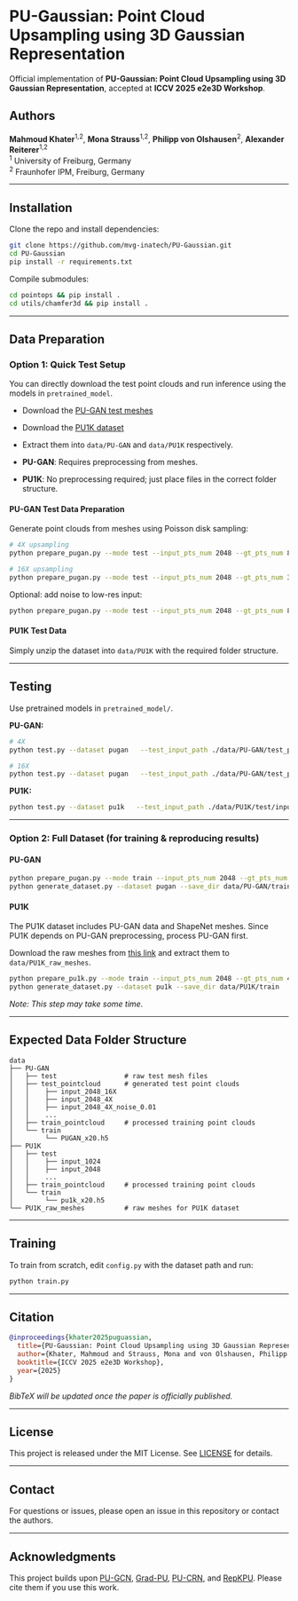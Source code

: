 # PU-Gaussian: Point Cloud Upsampling using 3D Gaussian Representation

Official implementation of **PU-Gaussian: Point Cloud Upsampling using 3D Gaussian Representation**, accepted at **ICCV 2025 e2e3D Workshop**.

## Authors
**Mahmoud Khater**<sup>1,2</sup>, **Mona Strauss**<sup>1,2</sup>, **Philipp von Olshausen**<sup>2</sup>, **Alexander Reiterer**<sup>1,2</sup>  
<sup>1</sup> University of Freiburg, Germany  
<sup>2</sup> Fraunhofer IPM, Freiburg, Germany  

---

## Installation

Clone the repo and install dependencies:
```bash
git clone https://github.com/mvg-inatech/PU-Gaussian.git
cd PU-Gaussian
pip install -r requirements.txt
```

Compile submodules:
```bash
cd pointops && pip install .
cd utils/chamfer3d && pip install .
```

---

## Data Preparation

### Option 1: Quick Test Setup

You can directly download the test point clouds and run inference using the models in `pretrained_model`.

- Download the [PU-GAN test meshes](https://drive.google.com/open?id=1BNqjidBVWP0_MUdMTeGy1wZiR6fqyGmC)  
- Download the [PU1K dataset](https://drive.google.com/file/d/1oTAx34YNbL6GDwHYL2qqvjmYtTVWcELg/view?usp=drive_link)  
- Extract them into `data/PU-GAN` and `data/PU1K` respectively.

- **PU-GAN**: Requires preprocessing from meshes.  
- **PU1K**: No preprocessing required; just place files in the correct folder structure.

#### PU-GAN Test Data Preparation
Generate point clouds from meshes using Poisson disk sampling:
```bash
# 4X upsampling
python prepare_pugan.py --mode test --input_pts_num 2048 --gt_pts_num 8192

# 16X upsampling
python prepare_pugan.py --mode test --input_pts_num 2048 --gt_pts_num 32768
```

Optional: add noise to low-res input:
```bash
python prepare_pugan.py --mode test --input_pts_num 2048 --gt_pts_num 8192 --noise_level 0.01
```

#### PU1K Test Data
Simply unzip the dataset into `data/PU1K` with the required folder structure.

---

## Testing

Use pretrained models in `pretrained_model/`.

**PU-GAN:**
```bash
# 4X
python test.py --dataset pugan   --test_input_path ./data/PU-GAN/test_pointcloud/input_2048_4X/input_2048/   --test_gt_path ./data/PU-GAN/test_pointcloud/input_2048_4X/gt_8192/   --ckpt pretrained_model/pu_gaussian_pugan_Best.pth   --save_dir results/PU-GAN/4x --up_rate 4

# 16X
python test.py --dataset pugan   --test_input_path ./data/PU-GAN/test_pointcloud/input_2048_16X/input_2048/   --test_gt_path ./data/PU-GAN/test_pointcloud/input_2048_16X/gt_32768/   --ckpt pretrained_model/pu_gaussian_pugan_Best.pth   --save_dir results/PU-GAN/16x --up_rate 16
```

**PU1K:**
```bash
python test.py --dataset pu1k   --test_input_path ./data/PU1K/test/input_2048/input_2048   --test_gt_path ./data/PU1K/test/input_2048/gt_8192   --ckpt pretrained_model/pu_gaussian_pu1k_Best.pth   --save_dir results/PU1K/4x --up_rate 4
```

---

### Option 2: Full Dataset (for training & reproducing results)

#### PU-GAN
```bash
python prepare_pugan.py --mode train --input_pts_num 2048 --gt_pts_num 40960
python generate_dataset.py --dataset pugan --save_dir data/PU-GAN/train
```

#### PU1K
The PU1K dataset includes PU-GAN data and ShapeNet meshes. Since PU1K depends on PU-GAN preprocessing, process PU-GAN first.

Download the raw meshes from [this link](https://drive.google.com/file/d/1tnMjJUeh1e27mCRSNmICwGCQDl20mFae/view?usp=drive_link) and extract them to `data/PU1K_raw_meshes`.

```bash
python prepare_pu1k.py --mode train --input_pts_num 2048 --gt_pts_num 40960
python generate_dataset.py --dataset pu1k --save_dir data/PU1K/train
```

*Note: This step may take some time.*

---

## Expected Data Folder Structure

```
data  
├── PU-GAN
│   ├── test                 # raw test mesh files
│   ├── test_pointcloud      # generated test point clouds
│   │    ├── input_2048_16X
│   │    ├── input_2048_4X
│   │    ├── input_2048_4X_noise_0.01
│   │    ...
│   ├── train_pointcloud     # processed training point clouds
│   └── train
│        └── PUGAN_x20.h5
├── PU1K
│   ├── test
│   │    ├── input_1024
│   │    ├── input_2048
│   │    ...
│   ├── train_pointcloud     # processed training point clouds
│   └── train
│        └── pu1k_x20.h5
└── PU1K_raw_meshes          # raw meshes for PU1K dataset
```

---


## Training

To train from scratch, edit `config.py` with the dataset path and run:
```bash
python train.py
```

---

## Citation

```bibtex
@inproceedings{khater2025puguassian,
  title={PU-Gaussian: Point Cloud Upsampling using 3D Gaussian Representation},
  author={Khater, Mahmoud and Strauss, Mona and von Olshausen, Philipp and Reiterer, Alexander},
  booktitle={ICCV 2025 e2e3D Workshop},
  year={2025}
}
```
*BibTeX will be updated once the paper is officially published.*

---

## License

This project is released under the MIT License. See [LICENSE](LICENSE) for details.

---

## Contact

For questions or issues, please open an issue in this repository or contact the authors.

---

## Acknowledgments

This project builds upon [PU-GCN](https://github.com/guochengqian/PU-GCN), [Grad-PU](https://github.com/yunhe20/Grad-PU), [PU-CRN](https://github.com/wanruzhao/PU-CRN), and [RepKPU](https://github.com/qhanghu/RepKPU). Please cite them if you use this work.
